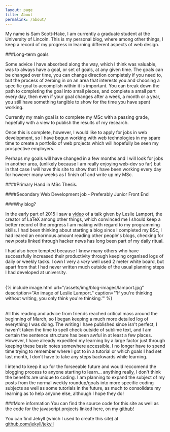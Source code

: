```yaml
---
layout: page
title: About
permalink: /about/
---
```


My name is Sam Scott-Hake, I am currently a graduate student at the University of Lincoln.  This is my personal blog, where among other things, 
I keep a record of my progress in learning different aspects of web design.

###Long-term goals

Some advice I have absorbed along the way, which I think was valuable, was to always have a goal, or set of goals, at any given time.  The goals can be changed over time, you can change direction completely if you need to, but the process of zeroing in on an area that interests you and choosing a specific goal to accomplish within it is important.  You can break down the path to completing the goal into small pieces, and complete a small part every day, then even if your goal changes after a week, a month or a year, you still have something tangible to show for the time you have spent working.

Currently my main goal is to complete my MSc with a passing grade, hopefully with a view to publish the results of my research.  

Once this is complete, however, I would like to apply for jobs in web development, so I have begun working with web technologies in my spare time to create a portfolio of web projects which will hopefully be seen my prospective employers.    

Perhaps my goals will have changed in a few months and I will look for jobs in another area, (unlikely because I am really enjoying web-dev so far) but in that case I will have this site to show that I have been working every day for however many weeks as I finish off and write up my MSc.

####Primary
Hand in MSc Thesis.

####Secondary
Web Development job - Preferably Junior Front End

<!-- ###Why web-dev? -->
<!-- 
###Coding philosophy/methodology

I have long been a fan of iterative development, where the most basic form of an application is initially created with only the most basic functionality implemented, as a base upon which to build the rest.

I once read that someone who has built a skateboard from a piece of old board will get a lot further than someone who has spend hours designing a lightweight carbon fibre frame but has no wheels.  This is not to say that having rock solid foundations will not be important at release, but in the first stages of development, proof of concept prototypes have been invaluable.

In the coming months I plan to read a lot more about agile development as well as other popular programming methodologies as the issue becomes more important as I enter employment.  It is an area I feel I should have developed more during my Msc project, but I haveonly touched briefly on the main ones so far.-->

###Why blog?

In the early part of 2015 I saw a [video][1] of a talk given by Leslie Lamport, the creator of LaTeX among other things, which convinced me I should
keep a better record of the progress I am making with regard to my programming skills.  I had been thinking about starting a blog since I completed my BSc,
I had leared an enormous amount reading other people's blogs, checking for new posts linked through hacker news has long been part of my daily ritual.

I had also been tempted because I know many others who have successfully increased their productivity through keeping organised logs of daily or weekly tasks.  I own I very a <i>very </i>  well used 2 meter white board, but apart from that I had never written much outside of the usual planning steps I had developed at university.
<br>
<br>  

{% include image.html url="/assets/img/blog-images/lamport.jpg" description="An image of Leslie Lamport." caption="'If you're thinking without writing, you only think you're thinking.'" %}

<br>
All this reading and advice from friends reached critical mass around the beginning of March, so I began keeping a much 
more detailed log of everything I was doing.  The writing I have published since isn't perfect, I haven't taken the time to spell check outside of sublime text, and I am certain the sentence structure has been awful in at least a few places.  However, I have already expedited my learning by a large factor just through keeping these basic notes somewhere accessible.  I no longer have to spend time trying to remember where I got to in a tutorial or which goals I had set last month, I don't have to take any steps backwards while learning.

I intend to keep it up for the forseeable future and would reccomend the blogging process to anyone starting to learn... anything really, I don't think 
the benefits are unique to coding.  I am planning to expand the subject of my posts from the normal weekly roundup/goals into more specific coding 
subjects as well as some tutorials in the future, as much to consolidate my learning as to help anyone else, although I hope they do!


###More information
You can find the source code for this site as well as the code for the javascript projects linked here, on my [github!](https://github.com/SS-Hake)

You can find Jekyll (which I used to create this site) at [github.com/jekyll/jekyll](https://github.com/jekyll/jekyll)


[1]: http://channel9.msdn.com/Events/Build/2014/3-642
